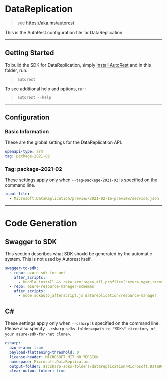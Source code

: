 # DataReplication

> see https://aka.ms/autorest

This is the AutoRest configuration file for DataReplication.

---

## Getting Started

To build the SDK for DataReplication, simply [Install AutoRest](https://aka.ms/autorest/install) and in this folder, run:

> `autorest`

To see additional help and options, run:

> `autorest --help`

---

## Configuration

### Basic Information

These are the global settings for the DataReplication API.

``` yaml
openapi-type: arm
tag: package-2021-02
```

### Tag: package-2021-02

These settings apply only when `--tag=package-2021-02` is specified on the command line.

```yaml $(tag) == 'package-2021-02'
input-file:
  - Microsoft.DataReplication/preview/2021-02-16-preview/service.json
```
---

# Code Generation

## Swagger to SDK

This section describes what SDK should be generated by the automatic system.
This is not used by Autorest itself.

``` yaml $(swagger-to-sdk)
swagger-to-sdk:
  - repo: azure-sdk-for-net
    after_scripts:
      - bundle install && rake arm:regen_all_profiles['azure_mgmt_recovery_services_site_recovery']
  - repo: azure-resource-manager-schemas
    after_scripts:
      - node sdkauto_afterscript.js datareplication/resource-manager
```

## C#

These settings apply only when `--csharp` is specified on the command line.
Please also specify `--csharp-sdks-folder=<path to "SDKs" directory of your azure-sdk-for-net clone>`.

``` yaml $(csharp)
csharp:
  azure-arm: true
  payload-flattening-threshold: 0
  license-header: MICROSOFT_MIT_NO_VERSION
  namespace: Microsoft.DataReplication
  output-folder: $(csharp-sdks-folder)/datareplication/Microsoft.DataReplication/src/Generated
  clear-output-folder: true
```

